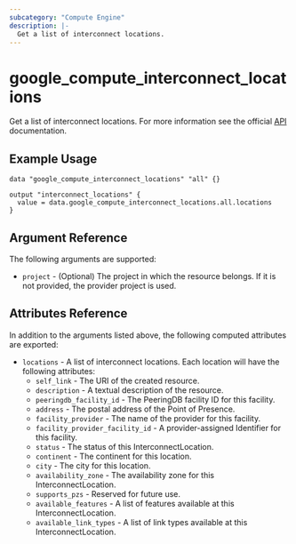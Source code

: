 ```yaml
---
subcategory: "Compute Engine"
description: |-
  Get a list of interconnect locations.
---
```


# google_compute_interconnect_locations

Get a list of interconnect locations. For more information see
the official [API](https://cloud.google.com/compute/docs/reference/rest/v1/interconnectLocations/list) documentation.

## Example Usage

```hcl
data "google_compute_interconnect_locations" "all" {}

output "interconnect_locations" {
  value = data.google_compute_interconnect_locations.all.locations
}
```

## Argument Reference

The following arguments are supported:

* `project` - (Optional) The project in which the resource belongs. If it
    is not provided, the provider project is used.

## Attributes Reference

In addition to the arguments listed above, the following computed attributes are
exported:

* `locations` - A list of interconnect locations. Each location will have the following attributes:
    * `self_link` - The URI of the created resource.
    * `description` - A textual description of the resource.
    * `peeringdb_facility_id` - The PeeringDB facility ID for this facility.
    * `address` - The postal address of the Point of Presence.
    * `facility_provider` - The name of the provider for this facility.
    * `facility_provider_facility_id` - A provider-assigned Identifier for this facility.
    * `status` - The status of this InterconnectLocation.
    * `continent` - The continent for this location.
    * `city` - The city for this location.
    * `availability_zone` - The availability zone for this InterconnectLocation.
    * `supports_pzs` - Reserved for future use.
    * `available_features` - A list of features available at this InterconnectLocation.
    * `available_link_types` - A list of link types available at this InterconnectLocation.
